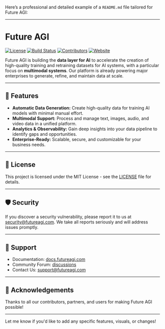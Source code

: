 Here’s a professional and detailed example of a `README.md` file tailored for Future AGI:

---

# Future AGI

[![License](https://img.shields.io/badge/license-MIT-blue.svg)](LICENSE)
[![Build Status](https://img.shields.io/github/actions/workflow/status/futureagi/repo/main.yml?branch=main)](https://github.com/futureagi/repo/actions)
[![Contributors](https://img.shields.io/github/contributors/futureagi/repo.svg)](https://github.com/futureagi/repo/graphs/contributors)
[![Website](https://img.shields.io/website?url=https%3A%2F%2Ffutureagi.com)](https://futureagi.com)

Future AGI is building the **data layer for AI** to accelerate the creation of high-quality training and retraining datasets for AI systems, with a particular focus on **multimodal systems**. Our platform is already powering major enterprises to generate, refine, and maintain data at scale.

---

## 🚀 Features

- **Automatic Data Generation:** Create high-quality data for training AI models with minimal manual effort.
- **Multimodal Support:** Process and manage text, images, audio, and video data in a unified platform.
- **Analytics & Observability:** Gain deep insights into your data pipeline to identify gaps and opportunities.
- **Enterprise-Ready:** Scalable, secure, and customizable for your business needs.

---

## 📄 License

This project is licensed under the MIT License - see the [LICENSE](LICENSE) file for details.

---

## 🛡️ Security

If you discover a security vulnerability, please report it to us at [security@futureagi.com](mailto:security@futureagi.com). We take all reports seriously and will address issues promptly.

---

## 🧰 Support

- Documentation: [docs.futureagi.com](https://docs.futureagi.com)
- Community Forum: [discussions](https://github.com/futureagi/repo/discussions)
- Contact Us: [support@futureagi.com](mailto:support@futureagi.com)

---

## 🥳 Acknowledgements

Thanks to all our contributors, partners, and users for making Future AGI possible!

---

Let me know if you'd like to add any specific features, visuals, or changes!